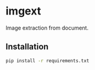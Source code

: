 # imgext
Image extraction from document.

## Installation

```sh
pip install -r requirements.txt
```
